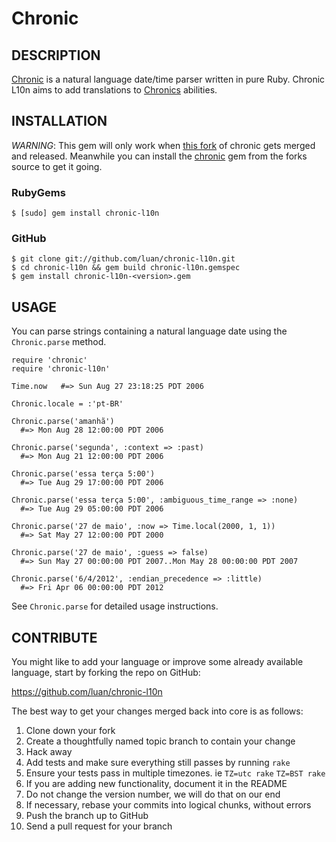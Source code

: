 Chronic
=======

## DESCRIPTION

[Chronic](https://github.com/mojombo/chronic) is a natural language date/time parser written in pure Ruby.
Chronic L10n aims to add translations to [Chronics](https://github.com/mojombo/chronic) abilities.


## INSTALLATION

*WARNING*: This gem will only work when [this fork](https://github.com/luan/chronic) of chronic gets merged and released.
Meanwhile you can install the [chronic](https://github.com/luan/chronic) gem from the forks source to get it going.

### RubyGems

    $ [sudo] gem install chronic-l10n

### GitHub

    $ git clone git://github.com/luan/chronic-l10n.git
    $ cd chronic-l10n && gem build chronic-l10n.gemspec
    $ gem install chronic-l10n-<version>.gem


## USAGE

You can parse strings containing a natural language date using the
`Chronic.parse` method.

    require 'chronic'
    require 'chronic-l10n'

    Time.now   #=> Sun Aug 27 23:18:25 PDT 2006

    Chronic.locale = :'pt-BR'

    Chronic.parse('amanhã')
      #=> Mon Aug 28 12:00:00 PDT 2006

    Chronic.parse('segunda', :context => :past)
      #=> Mon Aug 21 12:00:00 PDT 2006

    Chronic.parse('essa terça 5:00')
      #=> Tue Aug 29 17:00:00 PDT 2006

    Chronic.parse('essa terça 5:00', :ambiguous_time_range => :none)
      #=> Tue Aug 29 05:00:00 PDT 2006

    Chronic.parse('27 de maio', :now => Time.local(2000, 1, 1))
      #=> Sat May 27 12:00:00 PDT 2000

    Chronic.parse('27 de maio', :guess => false)
      #=> Sun May 27 00:00:00 PDT 2007..Mon May 28 00:00:00 PDT 2007
      
    Chronic.parse('6/4/2012', :endian_precedence => :little)
      #=> Fri Apr 06 00:00:00 PDT 2012
      

See `Chronic.parse` for detailed usage instructions.

## CONTRIBUTE

You might like to add your language or improve some already available language, start by forking the repo on GitHub:

https://github.com/luan/chronic-l10n

The best way to get your changes merged back into core is as follows:

1. Clone down your fork
1. Create a thoughtfully named topic branch to contain your change
1. Hack away
1. Add tests and make sure everything still passes by running `rake`
1. Ensure your tests pass in multiple timezones. ie `TZ=utc rake` `TZ=BST rake`
1. If you are adding new functionality, document it in the README
1. Do not change the version number, we will do that on our end
1. If necessary, rebase your commits into logical chunks, without errors
1. Push the branch up to GitHub
1. Send a pull request for your branch
